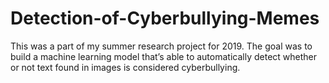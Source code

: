 # Detection-of-Cyberbullying-Memes
This was a part of my summer research project for 2019. The goal was to build a machine learning model that’s able to automatically detect whether or not text found in images is considered cyberbullying.
